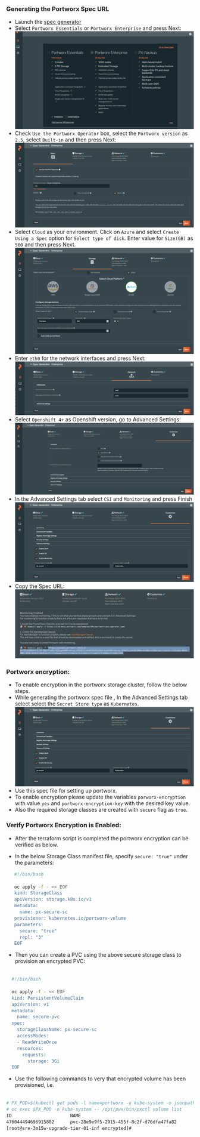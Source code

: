 ### Generating the Portworx Spec URL
* Launch the [spec generator](https://central.portworx.com/specGen/wizard)
* Select `Portworx Essentials` or `Portworx Enterprise` and press Next:
![Alt text](images/essential-enterprise.png)
* Check `Use the Portworx Operator` box, select the `Portworx version` as `2.5`, select `Built-in` and then press Next:
![Alt text](images/portworx-version.png)
* Select `Cloud` as your environment. Click on `Azure` and select `Create Using a Spec` option for `Select type of disk`.
Enter value for `Size(GB)` as `500` and then press Next.
![Alt text](images/azure-disk-size.png)
* Enter `eth0` for the network interfaces and press Next:
![Alt text](images/network.png)
* Select `Openshift 4+` as Openshift version, go to Advanced Settings:
![Alt text](images/ocp-version.png)
* In the Advanced Settings tab select `CSI` and `Monitoring` and press Finish
![Alt text](images/enable-csi-monitoring.png)
* Copy the Spec URL:
![Alt text](images/copy-spec-url.png)

### Portworx encryption: 

* To enable encryption in the portworx storage cluster, follow the below steps. 
* While generating the portworx spec file , In the Advanced Settings tab select select the `Secret Store type` as `Kubernetes`. 
![Alt text](images/secret-store-type.png)
* Use this spec file for setting up portworx. 
* To enable encryption please update the variables `porworx-encryption` with value `yes` and  `portworx-encryption-key` with the desired key value.
* Also the required storage classes are created with `secure` flag as `true`. 

### Verify Portworx Encryption is Enabled:

* After the terraform script is completed the portworx encryption can be verified as below. 

* In the below Storage Class manifest file, specify `secure: "true"` under the parameters:


```bash 
   #!/bin/bash

   oc apply -f - << EOF
   kind: StorageClass
   apiVersion: storage.k8s.io/v1
   metadata:
     name: px-secure-sc
   provisioner: kubernetes.io/portworx-volume
   parameters:
     secure: "true"
     repl: "3"
   EOF
  ``` 

* Then you can create a PVC using the above secure storage class to provision an encrypted PVC:


```bash 

  #!/bin/bash

  oc apply -f - << EOF
  kind: PersistentVolumeClaim
  apiVersion: v1
  metadata:
    name: secure-pvc
  spec:
    storageClassName: px-secure-sc
    accessModes:
    - ReadWriteOnce
    resources:
      requests:
        storage: 3Gi
  EOF

```

* Use the following commands to very that encrypted volume has been provisioned, i.e.

```bash 

# PX_POD=$(kubectl get pods -l name=portworx -n kube-system -o jsonpath='{.items[0].metadata.name}')
# oc exec $PX_POD -n kube-system -- /opt/pwx/bin/pxctl volume list
ID                      NAME                                            SIZE    HA      SHARED  ENCRYPTED       PROXY-VOLUME    IO_PRIORITY       STATUS          SNAP-ENABLED
476044494696915802      pvc-28e9e9f5-2915-455f-8c2f-d76dfa47fa82        3 GiB   3       no      yes             no              HIGH            up-    detached   no
[root@sre-3m15w-upgrade-tier-01-inf encrypted]#

```
